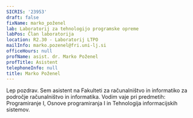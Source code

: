 ```yaml
---
SICRIS: '23953'
draft: false
fixName: marko_poženel
lab: Laboratorij za tehnologijo programske opreme
labPos: Član laboratorija
location: R2.30 - Laboratorij LTPO
mailInfo: marko.pozenel@fri.uni-lj.si
officeHours: null
profName: asist. dr. Marko Poženel
profTitle: Asistent
telephoneInfo: null
title: Marko Poženel
---
```



Lep pozdrav. Sem asistent na Fakulteti za računalništvo in informatiko za področje računalništvo in informatika. Vodim vaje pri predmetih: Programiranje I, Osnove programiranja I in Tehnologija informacijskih sistemov.